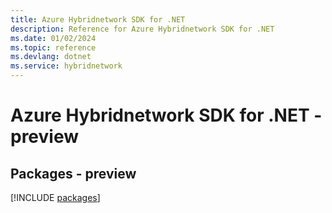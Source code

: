 ```yaml
---
title: Azure Hybridnetwork SDK for .NET
description: Reference for Azure Hybridnetwork SDK for .NET
ms.date: 01/02/2024
ms.topic: reference
ms.devlang: dotnet
ms.service: hybridnetwork
---
```

# Azure Hybridnetwork SDK for .NET - preview
## Packages - preview
[!INCLUDE [packages](hybridnetwork-index.md)]